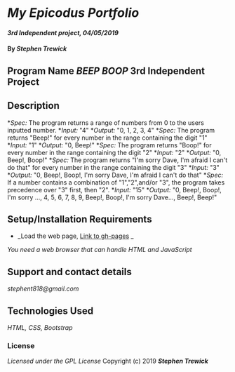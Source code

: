 # _My Epicodus Portfolio_

#### _3rd Independent project, 04/05/2019_

#### By _**Stephen Trewick**_

## Program Name _BEEP BOOP_ 3rd Independent Project

## Description

*_Spec:_ The program returns a range of numbers from 0 to the users inputted number.
  *_Input:_ "4"
  *_Output:_ "0, 1, 2, 3, 4"
*_Spec:_ The program returns "Beep!" for every number in the range containing the digit "1"
  *_Input:_ "1"
  *_Output:_ "0, Beep!"
*_Spec:_ The program returns "Boop!" for every number in the range containing the digit "2"
  *_Input:_ "2"
  *_Output:_ "0, Beep!, Boop!"
*_Spec:_ The program returns "I'm sorry Dave, I'm afraid I can't do that" for every number in the range containing the digit "3"
  *_Input:_ "3"
  *_Output:_ "0, Beep!, Boop!, I'm sorry Dave, I'm afraid I can't do that"
*_Spec:_ If a number contains a combination of "1","2",and/or "3", the program takes precedence over "3" first, then "2".
  *_Input:_ "15"
  *_Output:_ "0, Beep!, Boop!, I'm sorry ..., 4, 5, 6, 7, 8, 9, Beep!, Boop!, I'm sorry Dave..., Beep!, Beep!"


## Setup/Installation Requirements

* _Load the web page, [Link to gh-pages](https://step818.github.io/Beep-Boop/) _

_You need a web browser that can handle HTML and JavaScript_


## Support and contact details

_stephent818@gmail.com_

## Technologies Used

_HTML, CSS, Bootstrap_

### License
*Licensed under the GPL License*
Copyright (c) 2019 **_Stephen Trewick_**
